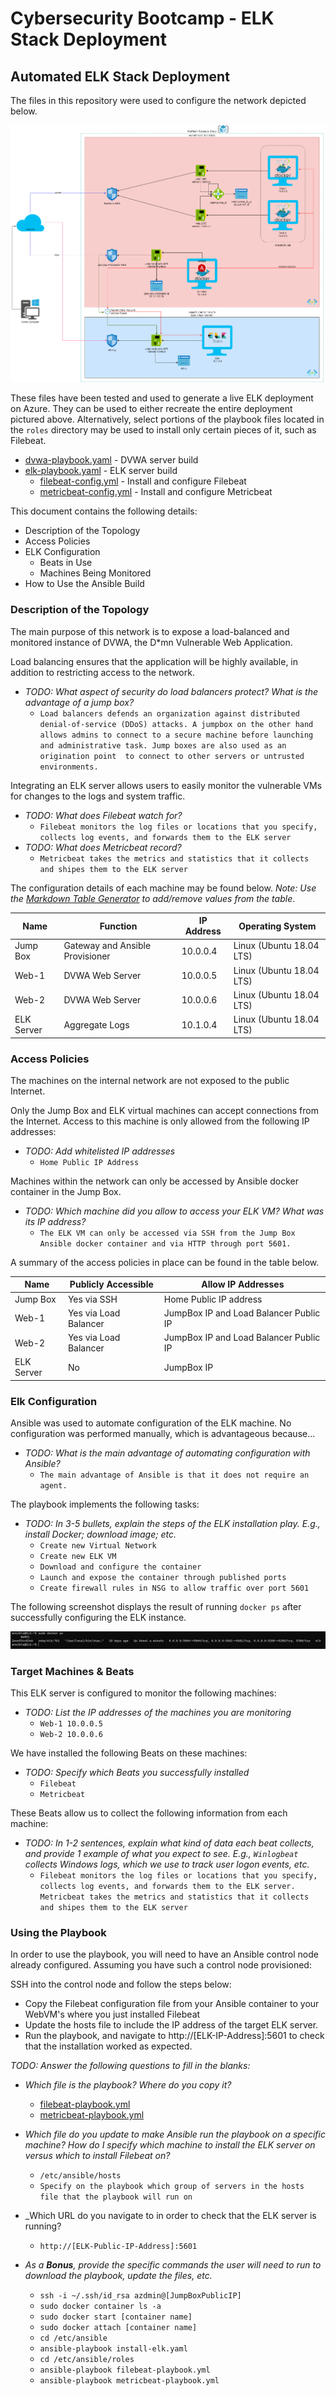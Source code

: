 # Cybersecurity Bootcamp - ELK Stack Deployment

## Automated ELK Stack Deployment

The files in this repository were used to configure the network depicted below.

![Cloud Architecture](Diagrams/cloud%20architecture.png)

These files have been tested and used to generate a live ELK deployment on Azure. They can be used to either recreate the entire deployment pictured above. Alternatively, select portions of the playbook files located in the `roles` directory may be used to install only certain pieces of it, such as Filebeat.

  - [dvwa-playbook.yaml](Ansible/dvwa-playbook.yaml) - DVWA server build
  - [elk-playbook.yaml](Ansible/install-elk.yaml) - ELK server build
    - [filebeat-config.yml](Ansible/files/filebeat-config.yml) - Install and configure Filebeat
    - [metricbeat-config.yml](Ansible/files/metricbeat-config.yml) - Install and configure Metricbeat

This document contains the following details:
- Description of the Topology
- Access Policies
- ELK Configuration
  - Beats in Use
  - Machines Being Monitored
- How to Use the Ansible Build


### Description of the Topology

The main purpose of this network is to expose a load-balanced and monitored instance of DVWA, the D*mn Vulnerable Web Application.

Load balancing ensures that the application will be highly available, in addition to restricting access to the network.
- _TODO: What aspect of security do load balancers protect? What is the advantage of a jump box?_
    - `Load balancers defends an organization against distributed denial-of-service (DDoS) attacks. A jumpbox on the other hand allows admins to connect to a secure machine before launching and administrative task. Jump boxes are also used as an origination point  to connect to other servers or untrusted environments.`


Integrating an ELK server allows users to easily monitor the vulnerable VMs for changes to the logs and system traffic.
- _TODO: What does Filebeat watch for?_
    - `Filebeat monitors the log files or locations that you specify, collects log events, and forwards them to the ELK server`
- _TODO: What does Metricbeat record?_
    - `Metricbeat takes the metrics and statistics that it collects and shipes them to the ELK server`

The configuration details of each machine may be found below.
_Note: Use the [Markdown Table Generator](http://www.tablesgenerator.com/markdown_tables) to add/remove values from the table_.

| Name       | Function                         | IP Address | Operating System         |
|------------|----------------------------------|------------|--------------------------|
| Jump Box   | Gateway and Ansible Provisioner  | 10.0.0.4   | Linux (Ubuntu 18.04 LTS) |
| Web-1      | DVWA Web Server                  | 10.0.0.5   | Linux (Ubuntu 18.04 LTS) |
| Web-2      | DVWA Web Server                  | 10.0.0.6   | Linux (Ubuntu 18.04 LTS) |
| ELK Server | Aggregate Logs                   | 10.1.0.4   | Linux (Ubuntu 18.04 LTS) |

### Access Policies

The machines on the internal network are not exposed to the public Internet. 

Only the Jump Box and ELK virtual machines can accept connections from the Internet. Access to this machine is only allowed from the following IP addresses:
- _TODO: Add whitelisted IP addresses_
    - `Home Public IP Address`

Machines within the network can only be accessed by Ansible docker container in the Jump Box.
- _TODO: Which machine did you allow to access your ELK VM? What was its IP address?_
    - `The ELK VM can only be accessed via SSH from the Jump Box Ansible docker container and via HTTP through port 5601.`

A summary of the access policies in place can be found in the table below.

| Name       | Publicly Accessible   | Allow IP Addresses                     |
|------------|-----------------------|----------------------------------------|
| Jump Box   | Yes via SSH           | Home Public IP address                 |
| Web-1      | Yes via Load Balancer | JumpBox IP and Load Balancer Public IP |
| Web-2      | Yes via Load Balancer | JumpBox IP and Load Balancer Public IP |
| ELK Server | No                    | JumpBox IP                             |

### Elk Configuration

Ansible was used to automate configuration of the ELK machine. No configuration was performed manually, which is advantageous because...
- _TODO: What is the main advantage of automating configuration with Ansible?_
    - `The main advantage of Ansible is that it does not require an agent.`

The playbook implements the following tasks:
- _TODO: In 3-5 bullets, explain the steps of the ELK installation play. E.g., install Docker; download image; etc._
    - `Create new Virtual Network`
    - `Create new ELK VM`
    - `Download and configure the container`
    - `Launch and expose the container through published ports`
    - `Create firewall rules in NSG to allow traffic over port 5601`

The following screenshot displays the result of running `docker ps` after successfully configuring the ELK instance.

![ELK Docker PS](Diagrams/elk-docker-ps.jpg)

### Target Machines & Beats
This ELK server is configured to monitor the following machines:
- _TODO: List the IP addresses of the machines you are monitoring_
    - `Web-1 10.0.0.5`
    - `Web-2 10.0.0.6`

We have installed the following Beats on these machines:
- _TODO: Specify which Beats you successfully installed_
    - `Filebeat`
    - `Metricbeat`

These Beats allow us to collect the following information from each machine:
- _TODO: In 1-2 sentences, explain what kind of data each beat collects, and provide 1 example of what you expect to see. E.g., `Winlogbeat` collects Windows logs, which we use to track user logon events, etc._
    - `Filebeat monitors the log files or locations that you specify, collects log events, and forwards them to the ELK server. Metricbeat takes the metrics and statistics that it collects and shipes them to the ELK server`

### Using the Playbook
In order to use the playbook, you will need to have an Ansible control node already configured. Assuming you have such a control node provisioned: 

SSH into the control node and follow the steps below:
- Copy the Filebeat configuration file from your Ansible container to your WebVM's where you just installed Filebeat
- Update the hosts file to include the IP address of the target ELK server.
- Run the playbook, and navigate to http://[ELK-IP-Address]:5601 to check that the installation worked as expected.

_TODO: Answer the following questions to fill in the blanks:_
- _Which file is the playbook? Where do you copy it?_
    - [filebeat-playbook.yml](Ansible/roles/filebeat-playbook.yml)
    - [metricbeat-playbook.yml](Ansible/roles/metricbeat-playbook.yml)

- _Which file do you update to make Ansible run the playbook on a specific machine? How do I specify which machine to install the ELK server on versus which to install Filebeat on?_
    - `/etc/ansible/hosts` 
    - `Specify on the playbook which group of servers in the hosts file that the playbook will run on`
- _Which URL do you navigate to in order to check that the ELK server is running?
    - `http://[ELK-Public-IP-Address]:5601`

- _As a **Bonus**, provide the specific commands the user will need to run to download the playbook, update the files, etc._
     - `ssh -i ~/.ssh/id_rsa azdmin@[JumpBoxPublicIP]`
     - `sudo docker container ls -a`
     - `sudo docker start [container name]`
     - `sudo docker attach [container name]`
     - `cd /etc/ansible`
     - `ansible-playbook install-elk.yaml`
     - `cd /etc/ansible/roles`
     - `ansible-playbook filebeat-playbook.yml`
     - `ansible-playbook metricbeat-playbook.yml`